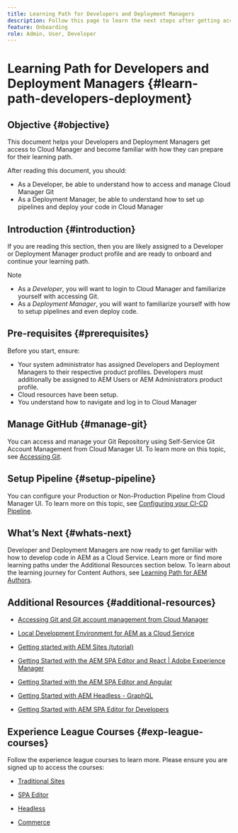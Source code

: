 ```yaml
---
title: Learning Path for Developers and Deployment Managers
description: Follow this page to learn the next steps after getting access, if you are a Developer or a Deployment Manager
feature: Onboarding
role: Admin, User, Developer 
---
```

# Learning Path for Developers and Deployment Managers {#learn-path-developers-deployment}

## Objective {#objective}

This document helps your Developers and Deployment Managers get access to Cloud Manager and become familiar with how they can prepare for their learning path. 

After reading this document, you should:

* As a Developer, be able to understand how to access and manage Cloud Manager Git
* As a Deployment Manager, be able to understand how to set up pipelines and deploy your code in Cloud Manager 

## Introduction {#introduction}

If you are reading this section, then you are likely assigned to a Developer or Deployment Manager product profile and are ready to onboard and continue your learning path. 

>[!NOTE]
>* As a *Developer*, you will want to login to Cloud Manager and familiarize yourself with accessing Git. 
>* As a *Deployment Manager*, you will want to familiarize yourself with how to setup pipelines and even deploy code.

## Pre-requisites {#prerequisites}

Before you start, ensure:
 
* Your system administrator has assigned Developers and Deployment Managers to their respective product profiles. Developers must additionally be assigned to AEM Users or AEM Administrators product profile.
* Cloud resources have been setup.
* You understand how to navigate and log in to Cloud Manager

## Manage GitHub {#manage-git}

You can access and manage your Git Repository using Self-Service Git Account Management from Cloud Manager UI.
To learn more on this topic, see [Accessing Git](https://experienceleague.adobe.com/docs/experience-manager-cloud-service/implementing/managing-code/accessing-git.html?lang=en). 

## Setup Pipeline {#setup-pipeline}

You can configure your Production or Non-Production Pipeline from Cloud Manager UI.
To learn more on this topic, see [Configuring your CI-CD Pipeline](https://experienceleague.adobe.com/docs/experience-manager-cloud-service/implementing/using-cloud-manager/configure-pipeline.html?lang=en).

## What’s Next {#whats-next}

Developer and Deployment Managers are now ready to get familiar with how to develop code in AEM as a Cloud Service. Learn more or find more learning paths under the Additional Resources section below. To learn about the learning journey for Content Authors, see [Learning Path for AEM Authors](/help/journey-onboarding/sysadmin/learning-path-aem-users.md).

## Additional Resources {#additional-resources}

* [Accessing Git and Git account management from Cloud Manager](https://experienceleague.adobe.com/docs/experience-manager-cloud-service/implementing/managing-code/accessing-git.html?lang=en)

* [Local Development Environment for AEM as a Cloud Service](https://experienceleague.adobe.com/docs/experience-manager-learn/cloud-service/local-development-environment-set-up/overview.html)

* [Getting started with AEM Sites (tutorial)](https://experienceleague.adobe.com/docs/experience-manager-learn/getting-started-wknd-tutorial-develop/overview.html)

* [Getting Started with the AEM SPA Editor and React | Adobe Experience Manager](https://experienceleague.adobe.com/docs/experience-manager-learn/getting-started-with-aem-headless/spa-editor/react/overview.html?lang=en)

* [Getting Started with the AEM SPA Editor and Angular](https://experienceleague.adobe.com/docs/experience-manager-learn/getting-started-with-aem-headless/spa-editor/angular/overview.html?lang=en)

* [Getting Started with AEM Headless - GraphQL](https://experienceleague.adobe.com/docs/experience-manager-learn/getting-started-with-aem-headless/graphql/overview.html?lang=en)

* [Getting Started with AEM SPA Editor for Developers](https://experienceleague.adobe.com/?Solution=Experience+Manager&Solution=Experience+Manager+Sites&Solution=Experience+Manager+Forms&Solution=Experience+Manager+Screens#courses)

## Experience League Courses {#exp-league-courses}

Follow the experience league courses to learn more. Please ensure you are signed up to access the courses:

* [Traditional Sites](https://experienceleague.adobe.com/?Solution=Experience+Manager&Solution=Experience+Manager+Sites&Solution=Experience+Manager+Forms&Solution=Experience+Manager+Screens#courses)

* [SPA Editor](https://experienceleague.adobe.com/?Solution=Experience+Manager&Solution=Experience+Manager+Sites&Solution=Experience+Manager+Forms&Solution=Experience+Manager+Screens#courses)

* [Headless](https://experienceleague.adobe.com/?Solution=Experience+Manager&Solution=Experience+Manager+Sites&Solution=Experience+Manager+Forms&Solution=Experience+Manager+Screens#courses)

* [Commerce](https://experienceleague.adobe.com/?Solution=Experience+Manager&Solution=Experience+Manager+Sites&Solution=Experience+Manager+Forms&Solution=Experience+Manager+Screens#courses)
